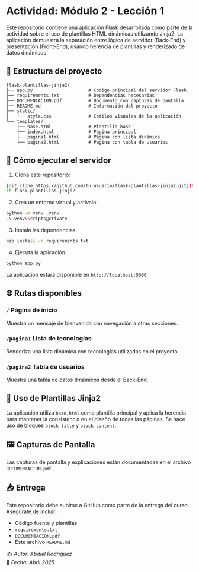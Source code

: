 # Actividad: Módulo 2 - Lección 1

Este repositorio contiene una aplicación Flask desarrollada como parte de la actividad sobre el uso de plantillas HTML dinámicas utilizando Jinja2. La aplicación demuestra la separación entre lógica de servidor (Back-End) y presentación (Front-End), usando herencia de plantillas y renderizado de datos dinámicos.

## 📁 Estructura del proyecto

```
flask-plantillas-jinja2/
├── app.py                     # Código principal del servidor Flask
├── requirements.txt           # Dependencias necesarias
├── DOCUMENTACION.pdf          # Documento con capturas de pantalla
├── README.md                  # Información del proyecto
├── static/
│   └── style.css              # Estilos visuales de la aplicación
└── templates/
    ├── base.html              # Plantilla base
    ├── index.html             # Página principal
    ├── pagina1.html           # Página con lista dinámica
    └── pagina2.html           # Página con tabla de usuarios
```

## 🚀 Cómo ejecutar el servidor

1. Clona este repositorio:

```bash
[git clone https://github.com/tu_usuario/flask-plantillas-jinja2.git](https://github.com/Zeurodite/flask-plantillas-jinja2.git)
cd flask-plantillas-jinja2
```

2. Crea un entorno virtual y actívalo:

```bash
python -m venv .venv
.\.venv\Scriptsctivate
```

3. Instala las dependencias:

```bash
pip install -r requirements.txt
```

4. Ejecuta la aplicación:

```bash
python app.py
```

La aplicación estará disponible en `http://localhost:5000`

## 🌐 Rutas disponibles

### `/` Página de inicio

Muestra un mensaje de bienvenida con navegación a otras secciones.

### `/pagina1` Lista de tecnologías

Renderiza una lista dinámica con tecnologías utilizadas en el proyecto.

### `/pagina2` Tabla de usuarios

Muestra una tabla de datos dinámicos desde el Back-End.

## 🧱 Uso de Plantillas Jinja2

La aplicación utiliza `base.html` como plantilla principal y aplica la herencia para mantener la consistencia en el diseño de todas las páginas. Se hace uso de bloques `block title` y `block content`.

## 🖼️ Capturas de Pantalla

Las capturas de pantalla y explicaciones están documentadas en el archivo `DOCUMENTACION.pdf`.

## 📤 Entrega

Este repositorio debe subirse a GitHub como parte de la entrega del curso. Asegúrate de incluir:

- Código fuente y plantillas
- `requirements.txt`
- `DOCUMENTACION.pdf`
- Este archivo `README.md`

✍️ _Autor: Abdiel Rodríguez_  
📅 _Fecha: Abril 2025_
